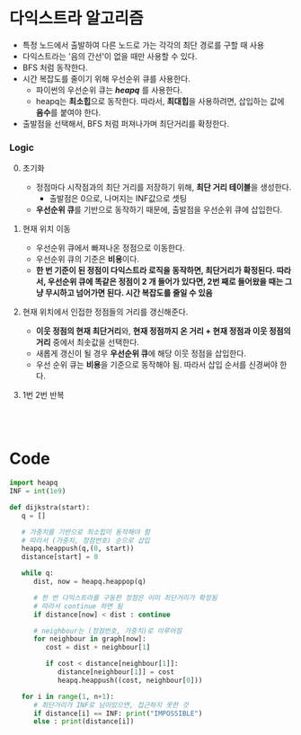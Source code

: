 # 다익스트라 알고리즘

- 특정 노드에서 출발하여 다른 노드로 가는 각각의 최단 경로를 구할 때 사용
- 다익스트라는 '음의 간선'이 없을 때만 사용할 수 있다.
- BFS 처럼 동작한다.
- 시간 복잡도를 줄이기 위해 우선순위 큐를 사용한다.
  - 파이썬의 우선순위 큐는 **_heapq_** 를 사용한다.
  - heapq는 **최소힙**으로 동작한다. 따라서, **최대힙**을 사용하려면, 삽입하는 값에 **음수**를 붙여야 한다.
- 출발점을 선택해서, BFS 처럼 퍼져나가며 최단거리를 확정한다.

### Logic

0. 초기화

   - 정점마다 시작점과의 최단 거리를 저장하기 위해, **최단 거리 테이블**을 생성한다.
     - 출발점은 0으로, 나머지는 INF값으로 셋팅
   - **우선순위 큐**를 기반으로 동작하기 때문에, 출발점을 우선순위 큐에 삽입한다.

1. 현재 위치 이동

   - 우선순위 큐에서 빠져나온 정점으로 이동한다.
   - 우선순위 큐의 기준은 **비용**이다.
   - **한 번 기준이 된 정점이 다익스트라 로직을 동작하면, 최단거리가 확정된다. 따라서, 우선순위 큐에 똑같은 정점이 2 개 들어가 있다면, 2번 째로 들어왔을 때는 그냥 무시하고 넘어가면 된다. 시간 복잡도를 줄일 수 있음**

2. 현재 위치에서 인접한 정점들의 거리를 갱신해준다.

   - **이웃 정점의 현재 최단거리**와, **현재 정점까지 온 거리 + 현재 정점과 이웃 정점의 거리** 중에서 최솟값을 선택한다.
   - 새롭게 갱신이 될 경우 **우선순위 큐**에 해당 이웃 정점을 삽입한다.
   - 우선 순위 큐는 **비용**을 기준으로 동작해야 됨. 따라서 삽입 순서를 신경써야 한다.

3. 1번 2번 반복

<br>
<br>

# Code

```Python
import heapq
INF = int(1e9)

def dijkstra(start):
   q = []

   # 가중치를 기반으로 최소힙이 동작해야 함
   # 따라서 (가중치, 정점번호) 순으로 삽입
   heapq.heappush(q,(0, start))
   distance[start] = 0

   while q:
      dist, now = heapq.heappop(q)

      # 한 번 다익스트라를 구동한 정점은 이미 최단거리가 확정됨
      # 따라서 continue 하면 됨
      if distance[now] < dist : continue

      # neighbour는 (정점번호, 가중치)로 이루어짐
      for neighbour in graph[now]:
         cost = dist + neighbour[1]

         if cost < distance[neighbour[1]]:
            distance[neighbour[1]] = cost
            heapq.heappush((cost, neighbour[0]))

   for i in range(1, n+1):
      # 최단거리가 INF로 남아있으면, 접근하지 못한 것
      if distance[i] == INF: print("IMPOSSIBLE")
      else : print(distance[i])
```
